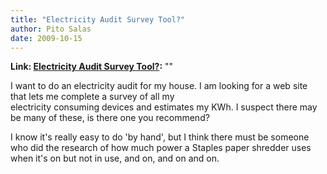 ```yaml
---
title: "Electricity Audit Survey Tool?"
author: Pito Salas
date: 2009-10-15
---
```


**Link: [Electricity Audit Survey Tool?](None):** ""



I want to do an electricity audit for my house. I am looking for a web site
that lets me complete a survey of all my  
electricity consuming devices and estimates my KWh. I suspect there may be
many of these, is there one you recommend?

I know it's really easy to do 'by hand', but I think there must be someone who
did the research of how much power a Staples paper shredder uses when it's on
but not in use, and on, and on and on.


